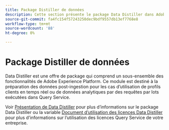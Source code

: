 ```yaml
---
title: Package Distiller de données
description: Cette section présente le package Data Distiller dans Adobe Experience Platform.
source-git-commit: fa4fc154f57243250dec9bdf9557db13ef7768e8
workflow-type: tm+mt
source-wordcount: '88'
ht-degree: 0%

---
```


# Package Distiller de données

Data Distiller est une offre de package qui comprend un sous-ensemble des fonctionnalités de Adobe Experience Platform. Ce module est destiné à la préparation des données post-ingestion pour les cas d’utilisation de profils clients en temps réel ou de données analytiques par des requêtes par lots exécutées dans Query Service.

Voir [Présentation de Data Distiller](../data-distiller/overview.md) pour plus d’informations sur le package Data Distiller ou la variable [Document d’utilisation des licences Data Distiller](../data-distiller/license-usage.md) pour plus d’informations sur l’utilisation des licences Query Service de votre entreprise.

